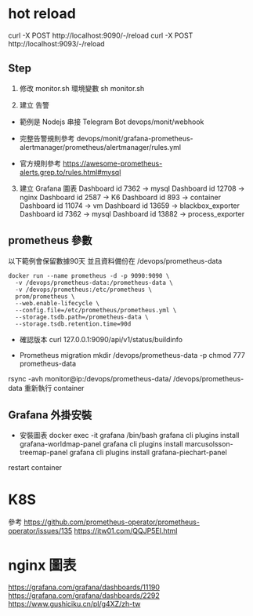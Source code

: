 # hot reload
curl -X POST http://localhost:9090/-/reload
curl -X POST http://localhost:9093/-/reload

## Step
1. 修改 monitor.sh 環境變數
sh monitor.sh

2. 建立 告警
* 範例是 Nodejs 串接 Telegram Bot
devops/monit/webhook

* 完整告警規則參考
devops/monit/grafana-prometheus-alertmanager/prometheus/alertmanager/rules.yml

* 官方規則參考
https://awesome-prometheus-alerts.grep.to/rules.html#mysql

3. 建立 Grafana 圖表
Dashboard id 7362 -> mysql
Dashboard id 12708 -> nginx
Dashboard id 2587 -> K6
Dashboard id 893 -> container
Dashboard id 11074 -> vm
Dashboard id 13659 -> blackbox_exporter
Dashboard id 7362 -> mysql 
Dashboard id 13882 -> process_exporter

## prometheus 參數
以下範例會保留數據90天 並且資料備份在 /devops/prometheus-data

```
docker run --name prometheus -d -p 9090:9090 \
  -v /devops/prometheus-data:/prometheus-data \
  -v /devops/prometheus:/etc/prometheus \
  prom/prometheus \
  --web.enable-lifecycle \
  --config.file=/etc/prometheus/prometheus.yml \
  --storage.tsdb.path=/prometheus-data \
  --storage.tsdb.retention.time=90d
```

* 確認版本
curl 127.0.0.1:9090/api/v1/status/buildinfo

* Prometheus migration
mkdir /devops/prometheus-data -p
chmod 777 prometheus-data

rsync -avh monitor@ip:/devops/prometheus-data/ /devops/prometheus-data
重新執行 container

## Grafana 外掛安裝
* 安裝圖表
docker exec -it grafana /bin/bash
grafana cli plugins install grafana-worldmap-panel
grafana cli plugins install marcusolsson-treemap-panel
grafana cli plugins install grafana-piechart-panel

restart container 



# K8S
參考
https://github.com/prometheus-operator/prometheus-operator/issues/135
https://itw01.com/QQJP5EI.html
# nginx 圖表
https://grafana.com/grafana/dashboards/11190
https://grafana.com/grafana/dashboards/2292
https://www.gushiciku.cn/pl/g4XZ/zh-tw